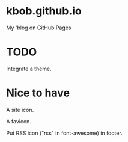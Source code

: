 # kbob.github.io
My 'blog on GitHub Pages

# TODO

Integrate a theme.

# Nice to have

A site icon.

A favicon.

Put RSS icon ("rss" in font-awesome) in footer.

